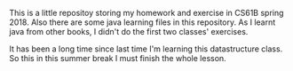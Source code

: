 This is a little repositoy storing my homework and exercise in CS61B spring 2018.
Also there are some java learning files in this repository.
As I learnt java from other books, I didn't do the first two classes' exercises.

It has been a long time since last time I'm learning this datastructure class.
So this in this summer break I must finish the whole lesson.